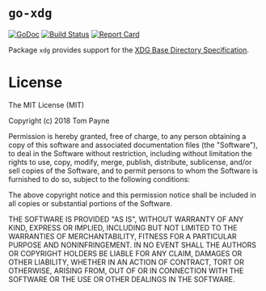 # `go-xdg`

[![GoDoc](https://godoc.org/github.com/twpayne/go-xdg?status.svg)](https://godoc.org/github.com/twpayne/go-xdg)
[![Build Status](https://travis-ci.org/twpayne/go-xdg.svg?branch=master)](https://travis-ci.org/twpayne/go-xdg)
[![Report Card](https://goreportcard.com/badge/github.com/twpayne/go-xdg)](https://goreportcard.com/report/github.com/twpayne/go-xdg)

Package `xdg` provides support for the [XDG Base Directory
Specification](https://standards.freedesktop.org/basedir-spec/basedir-spec-latest.html).

# License

The MIT License (MIT)

Copyright (c) 2018 Tom Payne

Permission is hereby granted, free of charge, to any person obtaining a copy of
this software and associated documentation files (the "Software"), to deal in
the Software without restriction, including without limitation the rights to
use, copy, modify, merge, publish, distribute, sublicense, and/or sell copies
of the Software, and to permit persons to whom the Software is furnished to do
so, subject to the following conditions:

The above copyright notice and this permission notice shall be included in all
copies or substantial portions of the Software.

THE SOFTWARE IS PROVIDED "AS IS", WITHOUT WARRANTY OF ANY KIND, EXPRESS OR
IMPLIED, INCLUDING BUT NOT LIMITED TO THE WARRANTIES OF MERCHANTABILITY,
FITNESS FOR A PARTICULAR PURPOSE AND NONINFRINGEMENT. IN NO EVENT SHALL THE
AUTHORS OR COPYRIGHT HOLDERS BE LIABLE FOR ANY CLAIM, DAMAGES OR OTHER
LIABILITY, WHETHER IN AN ACTION OF CONTRACT, TORT OR OTHERWISE, ARISING FROM,
OUT OF OR IN CONNECTION WITH THE SOFTWARE OR THE USE OR OTHER DEALINGS IN THE
SOFTWARE.
